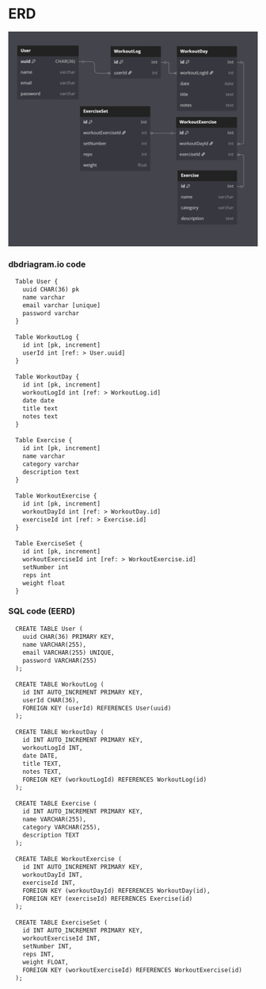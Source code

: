 # ERD

![Erd](./screenshots/erd.png)

### dbdriagram.io code

      Table User {
        uuid CHAR(36) pk
        name varchar
        email varchar [unique]
        password varchar
      }

      Table WorkoutLog {
        id int [pk, increment]
        userId int [ref: > User.uuid]
      }

      Table WorkoutDay {
        id int [pk, increment]
        workoutLogId int [ref: > WorkoutLog.id]
        date date
        title text
        notes text
      }

      Table Exercise {
        id int [pk, increment]
        name varchar
        category varchar
        description text
      }

      Table WorkoutExercise {
        id int [pk, increment]
        workoutDayId int [ref: > WorkoutDay.id]
        exerciseId int [ref: > Exercise.id]
      }

      Table ExerciseSet {
        id int [pk, increment]
        workoutExerciseId int [ref: > WorkoutExercise.id]
        setNumber int
        reps int
        weight float
      }

### SQL code (EERD)

      CREATE TABLE User (
        uuid CHAR(36) PRIMARY KEY,
        name VARCHAR(255),
        email VARCHAR(255) UNIQUE,
        password VARCHAR(255)
      );

      CREATE TABLE WorkoutLog (
        id INT AUTO_INCREMENT PRIMARY KEY,
        userId CHAR(36),
        FOREIGN KEY (userId) REFERENCES User(uuid)
      );

      CREATE TABLE WorkoutDay (
        id INT AUTO_INCREMENT PRIMARY KEY,
        workoutLogId INT,
        date DATE,
        title TEXT,
        notes TEXT,
        FOREIGN KEY (workoutLogId) REFERENCES WorkoutLog(id)
      );

      CREATE TABLE Exercise (
        id INT AUTO_INCREMENT PRIMARY KEY,
        name VARCHAR(255),
        category VARCHAR(255),
        description TEXT
      );

      CREATE TABLE WorkoutExercise (
        id INT AUTO_INCREMENT PRIMARY KEY,
        workoutDayId INT,
        exerciseId INT,
        FOREIGN KEY (workoutDayId) REFERENCES WorkoutDay(id),
        FOREIGN KEY (exerciseId) REFERENCES Exercise(id)
      );

      CREATE TABLE ExerciseSet (
        id INT AUTO_INCREMENT PRIMARY KEY,
        workoutExerciseId INT,
        setNumber INT,
        reps INT,
        weight FLOAT,
        FOREIGN KEY (workoutExerciseId) REFERENCES WorkoutExercise(id)
      );
